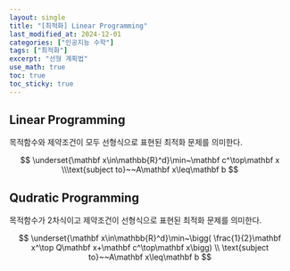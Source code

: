 ```yaml
---
layout: single
title: "[최적화] Linear Programming"
last_modified_at: 2024-12-01
categories: ["인공지능 수학"]
tags: ["최적화"]
excerpt: "선형 계획법"
use_math: true
toc: true
toc_sticky: true
---
```


## Linear Programming

목적함수와 제약조건이 모두 선형식으로 표현된 최적화 문제를 의미한다.

$$
\underset{\mathbf x\in\mathbb{R}^d}\min~\mathbf c^\top\mathbf x
\\\text{subject to}~~A\mathbf x\leq\mathbf b
$$

## Qudratic Programming

목적함수가 2차식이고 제약조건이 선형식으로 표현된 최적화 문제를 의미한다.

$$
\underset{\mathbf x\in\mathbb{R}^d}\min~\bigg(
\frac{1}{2}\mathbf x^\top Q\mathbf x+\mathbf c^\top\mathbf x\bigg)
\\
\text{subject to}~~A\mathbf x\leq\mathbf b
$$
